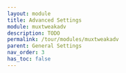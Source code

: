 ```yaml
---
layout: module
title: Advanced Settings
module: muxtweakadv
description: TODO
permalink: /tour/modules/muxtweakadv
parent: General Settings
nav_order: 3
has_toc: false
---
```

